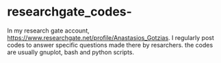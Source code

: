 # researchgate_codes-
In my research gate account, https://www.researchgate.net/profile/Anastasios_Gotzias.
I regularly post codes to answer specific questions made there by resarchers.
the codes are usually gnuplot, bash and python scripts.  
